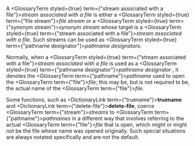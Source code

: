  



A <GlossaryTerm styled={true} term={"stream associated with a file"}><i>stream associated with a file</i></GlossaryTerm> is either a <GlossaryTerm styled={true} term={"file stream"}><i>file stream</i></GlossaryTerm> or a <GlossaryTerm styled={true} term={"synonym stream"}><i>synonym stream</i></GlossaryTerm> whose target is a <GlossaryTerm styled={true} term={"stream associated with a file"}><i>stream associated with a file</i></GlossaryTerm>. Such streams can be used as <GlossaryTerm styled={true} term={"pathname designator"}><i>pathname designators</i></GlossaryTerm>. 



Normally, when a <GlossaryTerm styled={true} term={"stream associated with a file"}><i>stream associated with a file</i></GlossaryTerm> is used as a <GlossaryTerm styled={true} term={"pathname designator"}><i>pathname designator</i></GlossaryTerm> , it denotes the <GlossaryTerm  term={"pathname"}><i>pathname</i></GlossaryTerm> used to open the <GlossaryTerm  term={"file"}><i>file</i></GlossaryTerm>; this may be, but is not required to be, the actual name of the <GlossaryTerm  term={"file"}><i>file</i></GlossaryTerm>. 



Some functions, such as <DictionaryLink  term={"truename"}><b>truename</b></DictionaryLink> and <DictionaryLink  term={"delete-file"}><b>delete-file</b></DictionaryLink>, coerce <GlossaryTerm  term={"stream"}><i>streams</i></GlossaryTerm> to <GlossaryTerm  term={"pathname"}><i>pathnames</i></GlossaryTerm> in a different way that involves referring to the actual <GlossaryTerm  term={"file"}><i>file</i></GlossaryTerm> that is open, which might or might not be the file whose name was opened originally. Such special situations are always notated specifically and are not the default. 



